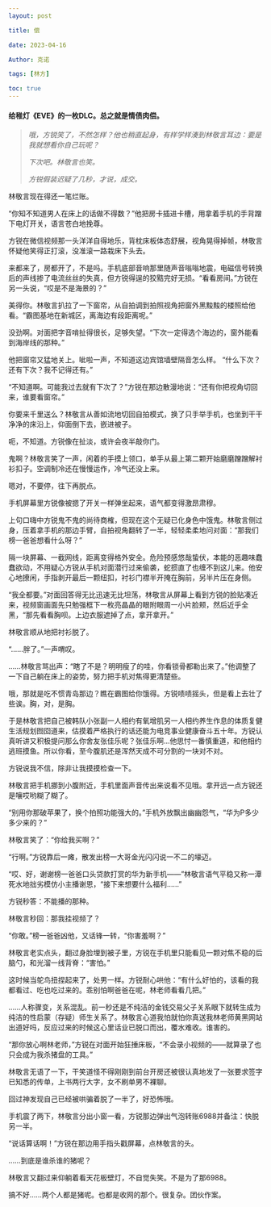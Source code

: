 ```yaml
---
layout: post

title: 偿 

date: 2023-04-16

Author: 克诺

tags: [林方]

toc: true
---
```

#### 给稚灯《EVE》的一枚DLC。总之就是情债肉偿。

> *哦，方锐笑了，不然怎样？他也稍直起身，有样学样湊到林敬言耳边：要是我就想看你自己玩呢？*
>
> *下次吧。林敬言也笑。*
>
> *方锐假装迟疑了几秒，才说，成交。*

林敬言现在得还一笔烂账。

“你知不知道男人在床上的话做不得数？”他把房卡插进卡槽，用拿着手机的手背蹭下电灯开关，语言苍白地挽尊。

方锐在微信视频那一头洋洋自得地乐，背枕床板体态舒展，视角晃得掉帧，林敬言怀疑他笑得正打滚，没准滚一路栽床下头去。

来都来了，房都开了，不是吗。手机底部音响那里随声音嗡嗡地震，电磁信号转换后的声线掺了电流丝丝的失真，但方锐得逞的狡黠完好无损。“看看房间。”方锐在另一头说，“哎是不是海景的？”

美得你。林敬言扒拉了一下窗帘，从自拍调到拍照视角把窗外黑黢黢的楼照给他看。“霸图基地在新城区，离海边有段距离呢。”

没劲啊。对面把字音啃扯得很长，足够失望。“下次一定得选个海边的，窗外能看到海岸线的那种。”

他把窗帘又猛地关上。呲啦一声，不知道这边宾馆墙壁隔音怎么样。
“什么下次？还有下次？我不记得还有。”

“不知道啊。可能我过去就有下次了？”方锐在那边散漫地说：“还有你把视角切回来，谁要看窗帘。”

你要来千里送么？林敬言从善如流地切回自拍模式，换了只手举手机，也坐到干干净净的床沿上，仰面倒下去，嵌进被子。

呃，不知道。方锐像在扯淡，或许会夜半敲你门。

鬼啊？林敬言笑了一声，闲着的手摸上领口，单手从最上第二颗开始磨磨蹭蹭解衬衫扣子。空调制冷还在慢慢运作，冷气还没上来。

嗯对，不要停，往下再脱点。

手机屏幕里方锐像被摁了开关一样弹坐起来，语气都变得激昂肃穆。

上句口嗨中方锐鬼不鬼的尚待商榷，但现在这个无疑已化身色中饿鬼。林敬言侧过身，压着拿手机的那边手臂，自拍视角翻转了一半，轻轻柔柔地问对面：“那我们榜一爸爸想看什么呀？”

隔一块屏幕、一截网线，距离变得格外安全。危险预感悠哉蛰伏，本能的恶趣味蠢蠢欲动，不用疑心方锐从手机对面潜行过来偷袭，蛇掼直了也缠不到这儿来。他安心地撩闲，手指剥开最后一颗纽扣，衬衫门襟半开掩在胸前，另半片压在身侧。

“我全都要。”对面回答得无比迅速无比坦荡，林敬言从屏幕上看到方锐的脸贴凑近来，视频窗画面先只勉强框下一枚亮晶晶的眼附眼周一小片脸颊，然后近乎全黑，“那先看看胸呗。上边衣服遮掉了点，拿开拿开。”

林敬言顺从地把衬衫脱了。

“……胖了。”一声喟叹。

……林敬言骂出声：“瞎了不是？明明瘦了的哇，你看锁骨都勒出来了。”他调整了一下自己躺在床上的姿势，努力把手机对焦得更清楚些。

哦，那就是吃不惯青岛那边？瞧在霸图给你饿得。方锐啧啧摇头，但是看上去壮了些诶。胸，对，是胸。

于是林敬言把自己被韩队小张副一人相约有氧增肌另一人相约养生作息的体质复健生活规划囫囵道来，估摸着严格执行的话还能为电竞事业健康奋斗五十年。方锐认真听讲又积极提问那么你舍友张佳乐呢？张佳乐啊…他思忖一番慎重道，和他相约逃班摸鱼。所以你看，至今腹肌还是浑然天成不可分割的一块对不对。

方锐说我不信，除非让我摸摸检查一下。

林敬言把手机挪到小腹附近，手机里面声音传出来说看不见哦。拿开远一点方锐还是嚷哎哟糊了糊了。

“别用你那破苹果了，换个拍照功能强大的。”手机外放飘出幽幽怨气，“华为P多少多少来的？”

林敬言笑了：“你给我买啊？”

“行啊。”方锐靠后一瘫，散发出榜一大哥金光闪闪说一不二的壕迈。

“哎、好，谢谢榜一爸爸口头贷款打赏的华为新手机——”林敬言语气平稳又称一潭死水地拙劣模仿小主播谢恩，“接下来想要什么福利……”

方锐秒答：不能播的那种。

林敬言秒回：那我挂视频了？

“你敢。”榜一爸爸凶他，又话锋一转，“你害羞啊？”

林敬言老实点头，翻过身脸埋到被子里，方锐在手机里只能看见一颗对焦不稳的后脑勺，和光溜一线背脊：“害怕。”

这时候当鸵鸟扭捏起来了，处男一样。方锐耐心哄他：“有什么好怕的，该看的我都看过、吃也吃过来的。乖别怕啊爸爸在呢，林老师看看几把。”

……人称骤变，关系混乱。前一秒还是不纯洁的金钱交易父子关系眼下就转生成为纯洁的性启蒙（存疑）师生关系了。林敬言心道我怕就怕你真送我林老师黄黑网站出道好吗，反应过来的时候这心里话业已脱口而出，覆水难收。谁害的。

“那你放心啊林老师，”方锐在对面开始狂捶床板，“不会录小视频的——就算录了也只会成为我杀猪盘的工具。”

林敬言无语了一下，干笑道怪不得刚刚到前台开房还被很认真地发了一张要求签字已知悉的传单，上书两行大字，女不刷单男不裸聊。

回过神发现自己已经被哄骗着脱了一半了，好恐怖哦。

手机震了两下，林敬言分出小窗一看，方锐那边弹出气泡转账6988并备注：快脱另一半。

“说话算话啊！”方锐在那边用手指头戳屏幕，点林敬言的头。

……到底是谁杀谁的猪呢？

林敬言又翻过来仰躺着看天花板壁灯，不自觉失笑。不是为了那6988。

搞不好……两个人都是猪呢。也都是收网的那个。很复杂。团伙作案。